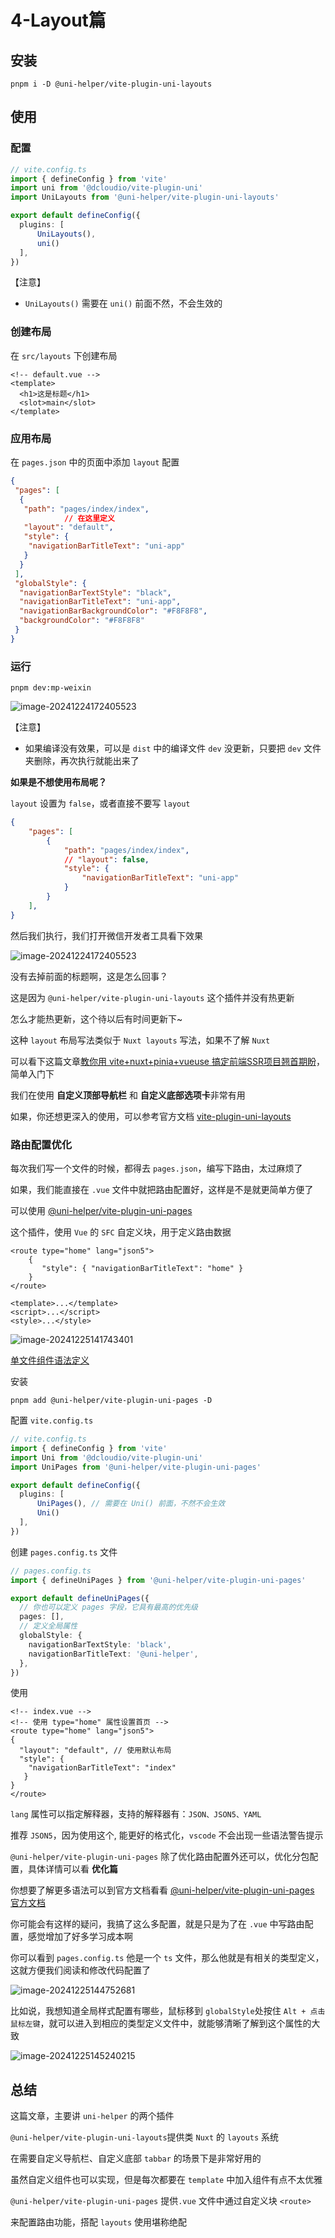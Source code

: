 # 4-Layout篇

## 安装

```shell
pnpm i -D @uni-helper/vite-plugin-uni-layouts
```

## 使用

### 配置

```typescript
// vite.config.ts
import { defineConfig } from 'vite'
import uni from '@dcloudio/vite-plugin-uni'
import UniLayouts from '@uni-helper/vite-plugin-uni-layouts'

export default defineConfig({
  plugins: [
      UniLayouts(), 
      uni()
  ],
})
```

【注意】

- `UniLayouts()` 需要在 `uni()` 前面不然，不会生效的

### 创建布局

在 `src/layouts` 下创建布局

```vue
<!-- default.vue -->
<template>
  <h1>这是标题</h1>
  <slot>main</slot>
</template>
```

### 应用布局

在 `pages.json` 中的页面中添加 `layout` 配置

```json
{
 "pages": [
  {
   "path": "pages/index/index",
            // 在这里定义
   "layout": "default",
   "style": {
    "navigationBarTitleText": "uni-app"
   }
  }
 ],
 "globalStyle": {
  "navigationBarTextStyle": "black",
  "navigationBarTitleText": "uni-app",
  "navigationBarBackgroundColor": "#F8F8F8",
  "backgroundColor": "#F8F8F8"
 }
}
```

### 运行

```shell
pnpm dev:mp-weixin
```

![image-20241224172405523](./assets/4-Layout篇/image-20241224172405523.png) 

【注意】

- 如果编译没有效果，可以是 `dist` 中的编译文件 `dev` 没更新，只要把 `dev` 文件夹删除，再次执行就能出来了

**如果是不想使用布局呢？**

`layout` 设置为 `false`，或者直接不要写 `layout`

```json
{
    "pages": [
        {
            "path": "pages/index/index",
            // "layout": false,
            "style": {
                "navigationBarTitleText": "uni-app"
            }
        }
    ],
}
```

然后我们执行，我们打开微信开发者工具看下效果

![image-20241224172405523](./assets/4-Layout篇/image-20241224172405523.png) 

没有去掉前面的标题啊，这是怎么回事？

这是因为 `@uni-helper/vite-plugin-uni-layouts` 这个插件并没有热更新

怎么才能热更新，这个待以后有时间更新下~

这种 `layout` 布局写法类似于 `Nuxt layouts` 写法，如果不了解 `Nuxt`

可以看下这篇文章[教你用 vite+nuxt+pinia+vueuse 搞定前端SSR项目翘首期盼](https://juejin.cn/post/7170746000112353293#heading-16)，简单入门下

我们在使用 **自定义顶部导航栏** 和 **自定义底部选项卡**非常有用

如果，你还想更深入的使用，可以参考官方文档 [vite-plugin-uni-layouts](https://github.com/uni-helper/vite-plugin-uni-layouts)

### 路由配置优化

每次我们写一个文件的时候，都得去 `pages.json`，编写下路由，太过麻烦了

如果，我们能直接在 `.vue` 文件中就把路由配置好，这样是不是就更简单方便了

可以使用 [@uni-helper/vite-plugin-uni-pages](https://github.com/uni-helper/vite-plugin-uni-pages)

这个插件，使用 `Vue` 的 `SFC` 自定义块，用于定义路由数据

```vue
<route type="home" lang="json5">
    {
       "style": { "navigationBarTitleText": "home" }
    }
</route>

<template>...</template>
<script>...</script>
<style>...</style>
```

![image-20241225141743401](./assets/4-Layout篇/image-20241225141743401.png)

[单文件组件语法定义](https://cn.vuejs.org/api/sfc-spec)

安装

```shell
pnpm add @uni-helper/vite-plugin-uni-pages -D 
```

配置 `vite.config.ts`

```typescript
// vite.config.ts
import { defineConfig } from 'vite'
import Uni from '@dcloudio/vite-plugin-uni'
import UniPages from '@uni-helper/vite-plugin-uni-pages'

export default defineConfig({
  plugins: [
      UniPages(), // 需要在 Uni() 前面，不然不会生效
      Uni()
  ],
})
```

创建 `pages.config.ts` 文件

```typescript
// pages.config.ts
import { defineUniPages } from '@uni-helper/vite-plugin-uni-pages'

export default defineUniPages({
  // 你也可以定义 pages 字段，它具有最高的优先级
  pages: [],
  // 定义全局属性
  globalStyle: {
    navigationBarTextStyle: 'black',
    navigationBarTitleText: '@uni-helper',
  },
})
```

使用

```vue
<!-- index.vue -->
<!-- 使用 type="home" 属性设置首页 -->
<route type="home" lang="json5">
{
  "layout": "default", // 使用默认布局
  "style": { 
    "navigationBarTitleText": "index" 
   }
}
</route>
```

`lang` 属性可以指定解释器，支持的解释器有：`JSON、JSON5、YAML`

推荐 `JSON5`，因为使用这个, 能更好的格式化，`vscode` 不会出现一些语法警告提示

`@uni-helper/vite-plugin-uni-pages` 除了优化路由配置外还可以，优化分包配置，具体详情可以看 **优化篇**

你想要了解更多语法可以到官方文档看看 [@uni-helper/vite-plugin-uni-pages 官方文档](https://github.com/uni-helper/vite-plugin-uni-pages)

你可能会有这样的疑问，我搞了这么多配置，就是只是为了在 `.vue` 中写路由配置，感觉增加了好多学习成本啊

你可以看到 `pages.config.ts` 他是一个 `ts` 文件，那么他就是有相关的类型定义，这就方便我们阅读和修改代码配置了

![image-20241225144752681](./assets/4-Layout篇/image-20241225144752681.png) 

比如说，我想知道全局样式配置有哪些，鼠标移到 `globalStyle`处按住 `Alt + 点击鼠标左键`，就可以进入到相应的类型定义文件中，就能够清晰了解到这个属性的大致

![image-20241225145240215](./assets/4-Layout篇/image-20241225145240215.png)

## 总结

这篇文章，主要讲 `uni-helper` 的两个插件

`@uni-helper/vite-plugin-uni-layouts`提供类 `Nuxt` 的 `layouts` 系统

在需要自定义导航栏、自定义底部 `tabbar` 的场景下是非常好用的

虽然自定义组件也可以实现，但是每次都要在 `template` 中加入组件有点不太优雅

`@uni-helper/vite-plugin-uni-pages` 提供`.vue` 文件中通过自定义块 `<route>`

来配置路由功能，搭配 `layouts` 使用堪称绝配
